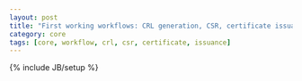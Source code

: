 ```yaml
---
layout: post
title: "First working workflows: CRL generation, CSR, certificate issuance"
category: core
tags: [core, workflow, crl, csr, certificate, issuance]
---
```

{% include JB/setup %}

